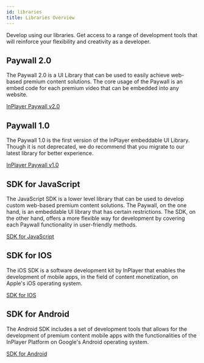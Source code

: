 ```yaml
---
id: libraries
title: Libraries Overview
---
```


Develop using our libraries. Get access to a range of development tools that will reinforce your flexibility and creativity as a developer.

## Paywall 2.0

The Paywall 2.0 is a UI Library that can be used to easily achieve web-based premium content solutions. The core usage of the Paywall is an embed code for each premium video that can be embedded into any website.

[InPlayer Paywall v2.0](paywall2.md)

## Paywall 1.0

The Paywall 1.0 is the first version of the InPlayer embeddable UI Library. Though it is not deprecated, we do recommend that you migrate to our latest library for better experience. 

[InPlayer Paywall v1.0](paywall1.md)

## SDK for JavaScript

The JavaScript SDK is a lower level library that can be used to develop custom web-based premium content solutions. The Paywall, on the one hand, is an embeddable UI library that has certain restrictions. The SDK, on the other hand, offers a more flexible way for development by covering each Paywall functionality in user-friendly methods. 

[SDK for JavaScript](jssdk.md)

## SDK for IOS

The iOS SDK is a software development kit by InPlayer that enables the development of mobile apps, in the field of content monetization, on Apple's iOS operating system. 

[SDK for IOS](iossdk.md)

## SDK for Android

The Android SDK includes a set of development tools that allows for the development of premium content mobile apps with the functionalities of the InPlayer Platform on Google's Android operating system.

[SDK for Android](androidsdk.md)



